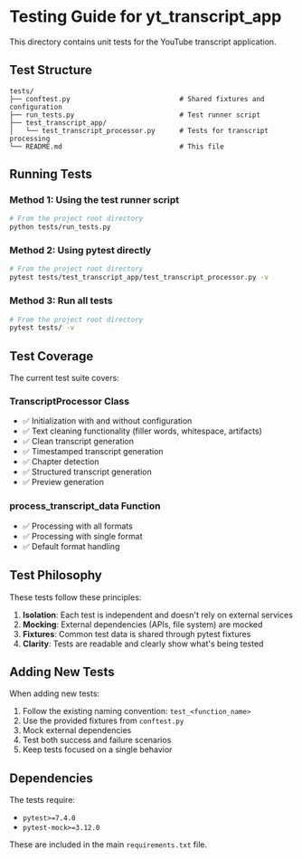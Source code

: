 # Testing Guide for yt_transcript_app

This directory contains unit tests for the YouTube transcript application.

## Test Structure

```
tests/
├── conftest.py                           # Shared fixtures and configuration
├── run_tests.py                          # Test runner script
├── test_transcript_app/
│   └── test_transcript_processor.py      # Tests for transcript processing
└── README.md                             # This file
```

## Running Tests

### Method 1: Using the test runner script
```bash
# From the project root directory
python tests/run_tests.py
```

### Method 2: Using pytest directly
```bash
# From the project root directory
pytest tests/test_transcript_app/test_transcript_processor.py -v
```

### Method 3: Run all tests
```bash
# From the project root directory
pytest tests/ -v
```

## Test Coverage

The current test suite covers:

### TranscriptProcessor Class
- ✅ Initialization with and without configuration
- ✅ Text cleaning functionality (filler words, whitespace, artifacts)
- ✅ Clean transcript generation
- ✅ Timestamped transcript generation
- ✅ Chapter detection
- ✅ Structured transcript generation
- ✅ Preview generation

### process_transcript_data Function
- ✅ Processing with all formats
- ✅ Processing with single format
- ✅ Default format handling

## Test Philosophy

These tests follow these principles:

1. **Isolation**: Each test is independent and doesn't rely on external services
2. **Mocking**: External dependencies (APIs, file system) are mocked
3. **Fixtures**: Common test data is shared through pytest fixtures
4. **Clarity**: Tests are readable and clearly show what's being tested

## Adding New Tests

When adding new tests:

1. Follow the existing naming convention: `test_<function_name>`
2. Use the provided fixtures from `conftest.py`
3. Mock external dependencies
4. Test both success and failure scenarios
5. Keep tests focused on a single behavior

## Dependencies

The tests require:
- `pytest>=7.4.0`
- `pytest-mock>=3.12.0`

These are included in the main `requirements.txt` file.
